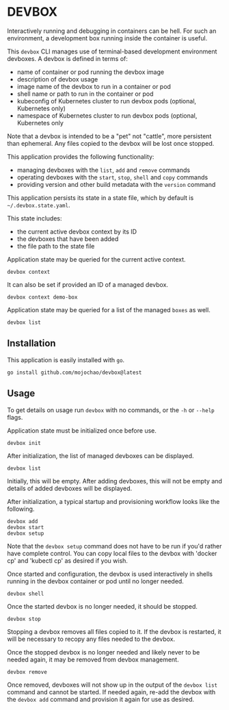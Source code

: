 # DEVBOX

Interactively running and debugging in containers can be hell. For such an
environment, a development box running inside the container is useful.

This `devbox` CLI manages use of terminal-based development environment devboxes.
A devbox is defined in terms of:

- name of container or pod running the devbox image
- description of devbox usage
- image name of the devbox to run in a container or pod
- shell name or path to run in the container or pod
- kubeconfig of Kubernetes cluster to run devbox pods (optional, Kubernetes only)
- namespace of Kubernetes cluster to run devbox pods  (optional, Kubernetes only

Note that a devbox is intended to be a "pet" not "cattle", more persistent
than ephemeral.  Any files copied to the devbox will be lost once stopped.

This application provides the following functionality:

- managing devboxes with the `list`, `add` and `remove` commands
- operating devboxes with the `start`, `stop`, `shell` and `copy` commands
- providing version and other build metadata with the `version` command

This application persists its state in a state file, which by default is
`~/.devbox.state.yaml`.

This state includes:
- the current active devbox context by its ID
- the devboxes that have been added
- the file path to the state file

Application state may be queried for the current active context.

    devbox context

It can also be set if provided an ID of a managed devbox.

    devbox context demo-box

Application state may be queried for a list of the managed `boxes` as well.

    devbox list

## Installation

This application is easily installed with `go`.

    go install github.com/mojochao/devbox@latest

## Usage

To get details on usage run `devbox` with no commands, or the `-h` or `--help`
flags.

Application state must be initialized once before use.

    devbox init

After initialization, the list of managed devboxes can be displayed.

    devbox list

Initially, this will be empty. After adding devboxes, this will not be empty
and details of added devboxes will be displayed.

After initialization, a typical startup and provisioning workflow looks like
the following.

    devbox add
    devbox start
    devbox setup

Note that the `devbox setup` command does not have to be run if you'd rather
have complete control. You can copy local files to the devbox with 'docker cp'
and 'kubectl cp' as desired if you wish.

Once started and configuration, the devbox is used interactively in shells
running in the devbox container or pod until no longer needed.

    devbox shell

Once the started devbox is no longer needed, it should be stopped.

    devbox stop

Stopping a devbox removes all files copied to it.  If the devbox is restarted,
it will be necessary to recopy any files needed to the devbox.

Once the stopped devbox is no longer needed and likely never to be needed again,
it may be removed from devbox management.

    devbox remove

Once removed, devboxes will not show up in the output of the `devbox list`
command and cannot be started. If needed again, re-add the devbox with the
`devbox add` command and provision it again for use as desired.
